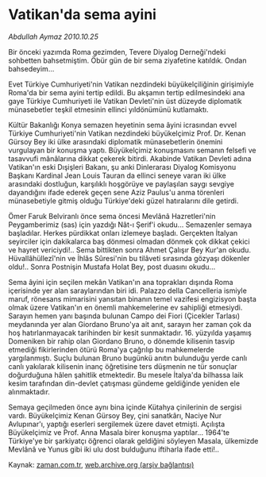 # Vatikan'da sema ayini

*Abdullah Aymaz 2010.10.25*

<td class="news-spot">
<p>Bir önceki yazımda Roma gezimden, Tevere Diyalog Derneği'ndeki sohbetten bahsetmiştim. Öbür gün de bir sema ziyafetine katıldık. Ondan bahsedeyim...</p>
<p><p>Evet Türkiye Cumhuriyeti'nin Vatikan nezdindeki büyükelçiliğinin girişimiyle Roma'da bir sema ayini tertip edildi. Bu akşamın tertip edilmesindeki ana gaye Türkiye Cumhuriyeti ile Vatikan Devleti'nin üst düzeyde diplomatik münasebetler teşkil etmesinin ellinci yıldönümünü kutlamaktı.
<p>Kültür Bakanlığı Konya semazen heyetinin sema âyini icrasından evvel Türkiye Cumhuriyeti'nin Vatikan nezdindeki büyükelçimiz Prof. Dr. Kenan Gürsoy Bey iki ülke arasındaki diplomatik münasebetlerin önemini vurgulayan bir konuşma yaptı. Büyükelçimiz konuşmasını semanın felsefi ve tasavvufi mânâlarına dikkat çekerek bitirdi. Akabinde Vatikan Devleti adına Vatikan'ın eski Dışişleri Bakanı, şu anki Dinlerarası Diyalog Komisyonu Başkanı Kardinal Jean Louis Tauran da ellinci seneye varan iki ülke arasındaki dostluğun, karşılıklı hoşgörüye ve paylaşılan saygı sevgiye dayandığını ifade ederek geçen sene Aziz Paulus'u anma törenleri münasebetiyle gitmiş olduğu Türkiye'deki güzel hatıralarını dile getirdi.
<p>Ömer Faruk Belviranlı önce sema öncesi Mevlânâ Hazretleri'nin Peygamberimiz (sas) için yazdığı Nât-ı Şerif'i okudu... Semazenler semaya başladılar. Herkes pürdikkat onları izlemeye başladı. Gerçekten İtalyan seyirciler için dakikalarca baş dönmesi olmadan dönmek çok dikkat çekici ve hayret vericiydi!.. Sema bittikten sonra Ahmet Çalışır Bey Kur'an okudu. Hüvallâhüllezî'nin ve İhlâs Sûresi'nin bu tilâveti sırasında gözyaşı dökenler oldu!.. Sonra Postnişin Mustafa Holat Bey, post duasını okudu...
<p>Sema âyini için seçilen mekân Vatikan'ın ana toprakları dışında Roma içerisinde yer alan saraylarından biri idi. Palazzo della Cancelleria ismiyle maruf, rönesans mimarisini yansıtan binanın temel vazifesi engizisyon başta olmak üzere Vatikan'ın en önemli mahkemelerine ev sahipliği etmesiydi. Sarayın hemen yanı başında bulunan Campo dei Fiori (Çicekler Tarlası) meydanında yer alan Giordano Bruno'ya ait anıt, sarayın her zaman çok da hoş hatırlanmayacak tarihinden bir kesit sunmaktadır. 16. yüzyılda yaşamış Domeniken bir rahip olan Giordano Bruno, o dönemde kilisenin tasvip etmediği fikirlerinden ötürü Roma'ya çağrılıp bu mahkemelerde yargılanmıştı. Suçlu bulunan Bruno bugünkü anıtın bulunduğu yerde canlı canlı yakılarak kilisenin inanç öğretisine ters düşmenin ne tür sonuçlar doğurduğuna hâlen şahitlik etmektedir. Bu mesele İtalya'da bilhassa laik kesim tarafından din-devlet çatışması gündeme geldiğinde yeniden ele alınmaktadır.
<p>Semaya geçilmeden önce aynı bina içinde Kütahya çinilerinin de sergisi vardı. Büyükelçimiz Kenan Gürsoy Bey, çini sanatkârı, Naciye Nur Avlupınar'ı, yaptığı eserleri sergilemek üzere davet etmişti. Açılışta Büyükelçimiz ve Prof. Anna Masala birer konuşma yaptılar... 1964'te Türkiye'ye bir şarkiyatçı öğrenci olarak geldiğini söyleyen Masala, ülkemizde Mevlânâ ve Yunus gibi iki ulu dost bulduğunu iftiharla ifade etti!.. </p>
<a href="http://web.archive.org/web/20101130064032/mailto:/">
</a></p></p></p></p></p></td>

Kaynak: [zaman.com.tr](http://zaman.com.tr/yazar.do?yazino=1044540), [web.archive.org (arşiv bağlantısı)](http://web.archive.org/web/20101130064032/http://zaman.com.tr/yazar.do?yazino=1044540)
